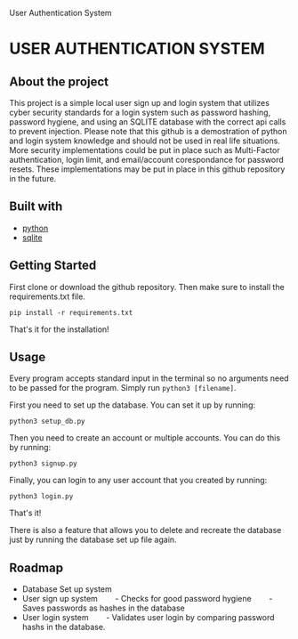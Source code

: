 User Authentication System

# USER AUTHENTICATION SYSTEM

## About the project

This project is a simple local user sign up and login system that utilizes cyber security standards for a login system such as password hashing, password hygiene, and using an SQLITE database with the correct api calls to prevent injection. Please note that this github is a demostration of python and login system knowledge and should not be used in real life situations. More security implementations could be put in place such as Multi-Factor authentication, login limit, and email/account corespondance for password resets. These implementations may be put in place in this github repository in the future. 

## Built with
- [python](www.python.org)
- [sqlite](www.sqlite.org)

## Getting Started

First clone or download the github repository. Then make sure to install the requirements.txt file.
``` 
pip install -r requirements.txt
```
	
That's it for the installation!

## Usage
Every program accepts standard input in the terminal so no arguments need to be passed for the program. Simply run `python3 [filename]`. 

First you need to set up the database. You can set it up by running: 
```
python3 setup_db.py
```

Then you need to create an account or multiple accounts. You can do this by running:
```
python3 signup.py
```

Finally, you can login to any user account that you created by running:
```
python3 login.py
```
 That's it!
 
 There is also a feature that allows you to delete and recreate the database just by running the database set up file again. 
 
 
 ## Roadmap
- Database Set up system
- User sign up system
&nbsp;&nbsp;&nbsp;&nbsp;&nbsp;&nbsp; - Checks for good password hygiene
&nbsp;&nbsp;&nbsp;&nbsp;&nbsp;&nbsp; - Saves passwords as hashes in the database
- User login system
&nbsp;&nbsp;&nbsp;&nbsp;&nbsp;&nbsp; - Validates user login by comparing password hashs in the database. 

	
